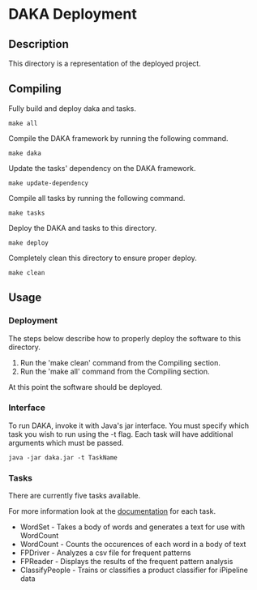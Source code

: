 # DAKA Deployment

## Description

This directory is a representation of the deployed project.

## Compiling

Fully build and deploy daka and tasks.

	make all

Compile the DAKA framework by running the following command.

	make daka

Update the tasks' dependency on the DAKA framework.

	make update-dependency

Compile all tasks by running the following command.

	make tasks

Deploy the DAKA and tasks to this directory.

	make deploy

Completely clean this directory to ensure proper deploy.

	make clean

## Usage

### Deployment

The steps below describe how to properly deploy the software to this directory.

1. Run the 'make clean' command from the Compiling section.
1. Run the 'make all' command from the Compiling section.

At this point the software should be deployed.

### Interface

To run DAKA, invoke it with Java's jar interface. You must specify which task you wish to run using the -t flag. Each task will have additional arguments which must be passed.

	java -jar daka.jar -t TaskName

### Tasks

There are currently five tasks available.

For more information look at the [documentation](../tasks/readme.md) for each task.

* WordSet - Takes a body of words and generates a text for use with WordCount
* WordCount - Counts the occurences of each word in a body of text
* FPDriver - Analyzes a csv file for frequent patterns
* FPReader - Displays the results of the frequent pattern analysis
* ClassifyPeople - Trains or classifies a product classifier for iPipeline data
